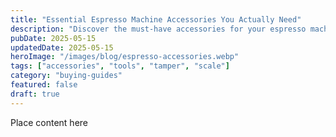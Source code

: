 ```yaml
---
title: "Essential Espresso Machine Accessories You Actually Need"
description: "Discover the must-have accessories for your espresso machine setup. From tampers to scales, learn what's worth buying and what to skip."
pubDate: 2025-05-15
updatedDate: 2025-05-15
heroImage: "/images/blog/espresso-accessories.webp"
tags: ["accessories", "tools", "tamper", "scale"]
category: "buying-guides"
featured: false
draft: true
---
```


Place content here